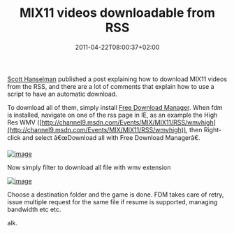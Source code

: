 ﻿---
title: "MIX11 videos downloadable from RSS"
description: ""
date: 2011-04-22T08:00:37+02:00
draft: false
tags: [General]
categories: [General]
---
[Scott Hanselman](http://www.hanselman.com/blog/Mix11VideosDownloadThemAllWithRSS.aspx) published a post explaining how to download MIX11 videos from the RSS, and there are a lot of comments that explain how to use a script to have an automatic download.

To download all of them, simply install [Free Download Manager](http://www.freedownloadmanager.org/). When fdm is installed, navigate on one of the rss page in IE, as an example the High Res WMV ([http://channel9.msdn.com/Events/MIX/MIX11/RSS/wmvhigh](http://channel9.msdn.com/Events/MIX/MIX11/RSS/wmvhigh)), then Right-click and select â€œDownload all with Free Download Managerâ€.

[![image](http://www.codewrecks.com/blog/wp-content/uploads/2011/04/image_thumb12.png "image")](http://www.codewrecks.com/blog/wp-content/uploads/2011/04/image12.png)

Now simply filter to download all file with wmv extension

[![image](http://www.codewrecks.com/blog/wp-content/uploads/2011/04/image_thumb13.png "image")](http://www.codewrecks.com/blog/wp-content/uploads/2011/04/image13.png)

Choose a destination folder and the game is done. FDM takes care of retry, issue multiple request for the same file if resume is supported, managing bandwidth etc etc.

alk.
